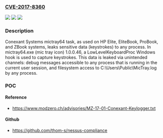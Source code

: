 ### [CVE-2017-8360](https://cve.mitre.org/cgi-bin/cvename.cgi?name=CVE-2017-8360)
![](https://img.shields.io/static/v1?label=Product&message=n%2Fa&color=blue)
![](https://img.shields.io/static/v1?label=Version&message=n%2Fa&color=blue)
![](https://img.shields.io/static/v1?label=Vulnerability&message=n%2Fa&color=brighgreen)

### Description

Conexant Systems mictray64 task, as used on HP Elite, EliteBook, ProBook, and ZBook systems, leaks sensitive data (keystrokes) to any process. In mictray64.exe (mic tray icon) 1.0.0.46, a LowLevelKeyboardProc Windows hook is used to capture keystrokes. This data is leaked via unintended channels: debug messages accessible to any process that is running in the current user session, and filesystem access to C:\Users\Public\MicTray.log by any process.

### POC

#### Reference
- https://www.modzero.ch/advisories/MZ-17-01-Conexant-Keylogger.txt

#### Github
- https://github.com/thom-s/nessus-compliance

